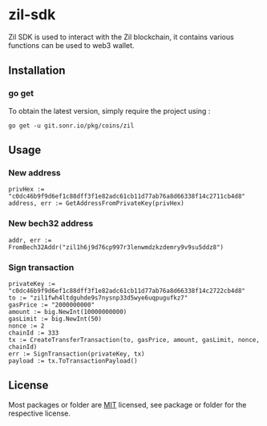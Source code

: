 # zil-sdk
Zil SDK is used to interact with the Zil blockchain, it contains various functions can be used to web3 wallet.

## Installation

### go get

To obtain the latest version, simply require the project using :

```shell
go get -u git.sonr.io/pkg/coins/zil
```

## Usage
### New address
```golang
privHex := "c0dc46b9f9d6ef1c88dff3f1e82adc61cb11d77ab76a8d66338f14c2711cb4d8"
address, err := GetAddressFromPrivateKey(privHex)
```

###  New  bech32 address
```golang
addr, err := FromBech32Addr("zil1h6j9d76cp997r3lenwmdzkzdemry9v9su5ddz8")
```


###  Sign transaction
```golang
privateKey := "c0dc46b9f9d6ef1c88dff3f1e82adc61cb11d77ab76a8d66338f14c2722cb4d8"
to := "zil1fwh4ltdguhde9s7nysnp33d5wye6uqpugufkz7"
gasPrice := "2000000000"
amount := big.NewInt(10000000000)
gasLimit := big.NewInt(50)
nonce := 2
chainId := 333
tx := CreateTransferTransaction(to, gasPrice, amount, gasLimit, nonce, chainId)
err := SignTransaction(privateKey, tx)
payload := tx.ToTransactionPayload()
```

## License
Most packages or folder are [MIT](<https://git.sonr.io/pkg/wallets/blob/main/coins/aptos/LICENSE>) licensed, see package or folder for the respective license.
